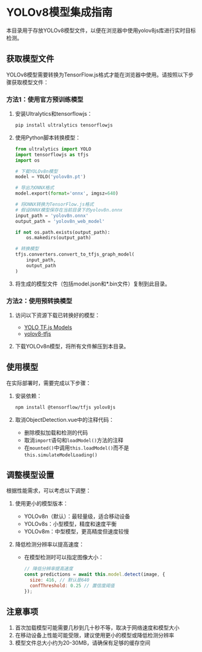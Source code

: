 # YOLOv8模型集成指南

本目录用于存放YOLOv8模型文件，以便在浏览器中使用yolov8js库进行实时目标检测。

## 获取模型文件

YOLOv8模型需要转换为TensorFlow.js格式才能在浏览器中使用。请按照以下步骤获取模型文件：

### 方法1：使用官方预训练模型

1. 安装Ultralytics和tensorflowjs：
   ```bash
   pip install ultralytics tensorflowjs
   ```

2. 使用Python脚本转换模型：
   ```python
   from ultralytics import YOLO
   import tensorflowjs as tfjs
   import os

   # 下载YOLOv8n模型
   model = YOLO('yolov8n.pt')
   
   # 导出为ONNX格式
   model.export(format='onnx', imgsz=640)
   
   # 将ONNX转换为TensorFlow.js格式
   # 假设ONNX模型保存在当前目录下的yolov8n.onnx
   input_path = 'yolov8n.onnx'
   output_path = 'yolov8n_web_model'
   
   if not os.path.exists(output_path):
       os.makedirs(output_path)
   
   # 转换模型
   tfjs.converters.convert_to_tfjs_graph_model(
       input_path,
       output_path
   )
   ```

3. 将生成的模型文件（包括model.json和*.bin文件）复制到此目录。

### 方法2：使用预转换模型

1. 访问以下资源下载已转换好的模型：
   - [YOLO TF.js Models](https://github.com/Hyuto/yolo-tfjs-models)
   - [yolov8-tfjs](https://github.com/Hyuto/yolov8-tfjs)

2. 下载YOLOv8n模型，将所有文件解压到本目录。

## 使用模型

在实际部署时，需要完成以下步骤：

1. 安装依赖：
   ```bash
   npm install @tensorflow/tfjs yolov8js
   ```

2. 取消ObjectDetection.vue中的注释代码：
   - 删除模拟加载和检测的代码
   - 取消`import`语句和`loadModel()`方法的注释
   - 在`mounted()`中调用`this.loadModel()`而不是`this.simulateModelLoading()`

## 调整模型设置

根据性能需求，可以考虑以下调整：

1. 使用更小的模型版本：
   - YOLOv8n（默认）：最轻量级，适合移动设备
   - YOLOv8s：小型模型，精度和速度平衡
   - YOLOv8m：中型模型，更高精度但速度较慢

2. 降低检测分辨率以提高速度：
   - 在模型检测时可以指定图像大小：
     ```javascript
     // 降低分辨率提高速度
     const predictions = await this.model.detect(image, {
       size: 416, // 默认是640
       confThreshold: 0.25 // 置信度阈值
     });
     ```

## 注意事项

1. 首次加载模型可能需要几秒到几十秒不等，取决于网络速度和模型大小
2. 在移动设备上性能可能受限，建议使用更小的模型或降低检测分辨率
3. 模型文件总大小约为20-30MB，请确保有足够的缓存空间 